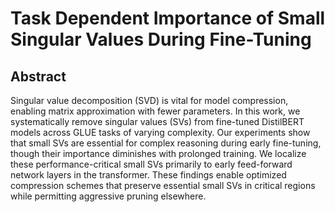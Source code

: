 # Task Dependent Importance of Small Singular Values During Fine-Tuning

## Abstract

Singular value decomposition (SVD) is vital for model compression, enabling matrix approximation with fewer parameters. In this work, we systematically remove singular values (SVs) from fine-tuned DistilBERT models across GLUE tasks of varying complexity. Our experiments show that small SVs are essential for complex reasoning during early fine-tuning, though their importance diminishes with prolonged training. We localize these performance-critical small SVs primarily to early feed-forward network layers in the transformer. These findings enable optimized compression schemes that preserve essential small SVs in critical regions while permitting aggressive pruning elsewhere.
